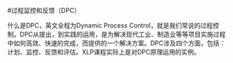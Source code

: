 
#过程监控和反馈（DPC）

什么是DPC，英文全程为Dynamic Process Control，就是我们常说的过程控制。DPC从提出，到实践的运用，是为解决现代工业、制造业等等项目实施过程中如何高效、快速的完成，而提供的一个解决方案。DPC涉及四个方面，包括：计划、监控、反馈和评估。XLP课程实际上是对DPC原理运用的实例。
